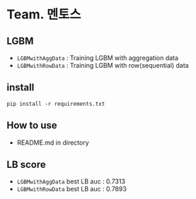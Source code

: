 # Team. 멘토스 
## LGBM
- `LGBMwithAggData` : Training LGBM with aggregation data
- `LGBMwithRowData` : Training LGBM with row(sequential) data

## install

```
pip install -r requirements.txt
```

## How to use
- README.md in directory 
    

## LB score
- `LGBMwithAggData` best LB auc : 0.7313
- `LGBMwithRowData` best LB auc : 0.7893


